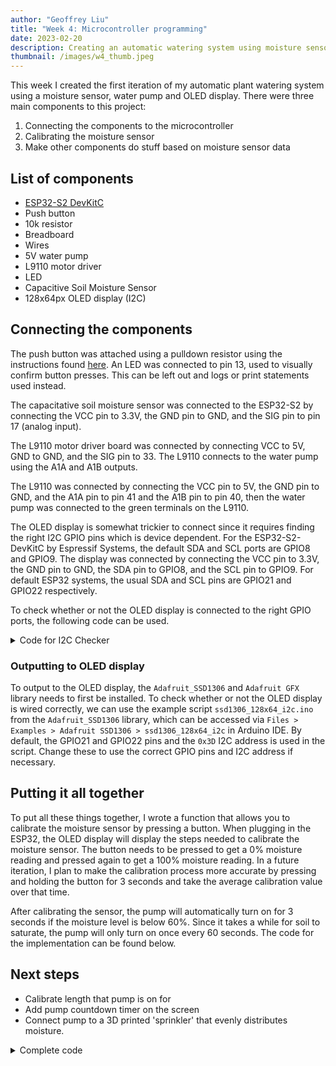 ```yaml
---
author: "Geoffrey Liu"
title: "Week 4: Microcontroller programming"
date: 2023-02-20
description: Creating an automatic watering system using moisture sensor and pump
thumbnail: /images/w4_thumb.jpeg
---
```


This week I created the first iteration of my automatic plant watering system using a moisture sensor, water pump and OLED display. There were three main components to this project:

1. Connecting the components to the microcontroller
2. Calibrating the moisture sensor
3. Make other components do stuff based on moisture sensor data

## List of components

* [ESP32-S2 DevKitC](https://www.espressif.com/en/products/devkits/esp32-devkitc/overview)
* Push button
* 10k resistor
* Breadboard
* Wires
* 5V water pump
* L9110 motor driver
* LED
* Capacitive Soil Moisture Sensor
* 128x64px OLED display (I2C)


## Connecting the components

The push button was attached using a pulldown resistor using the instructions found [here](https://nathanmelenbrink.github.io/lab/arduino/arduino.html). An LED was connected to pin 13, used to visually confirm button presses. This can be left out and logs or print statements used instead.

The capacitative soil moisture sensor was connected to the ESP32-S2 by connecting the VCC pin to 3.3V, the GND pin to GND, and the SIG pin to pin 17 (analog input).

The L9110 motor driver board was connected by connecting VCC to 5V, GND to GND, and the SIG pin to 33. The L9110 connects to the water pump using the A1A and A1B outputs.

The L9110 was connected by connecting the VCC pin to 5V, the GND pin to GND, and the A1A pin to pin 41 and the A1B pin to pin 40, then the water pump was connected to the green terminals on the L9110.

The OLED display is somewhat trickier to connect since it requires finding the right I2C GPIO pins which is device dependent. For the ESP32-S2-DevKitC by Espressif Systems, the default SDA and SCL ports are GPIO8 and GPIO9. The display was connected by connecting the VCC pin to 3.3V, the GND pin to GND, the SDA pin to GPIO8, and the SCL pin to GPIO9. For default ESP32 systems, the usual SDA and SCL pins are GPIO21 and GPIO22 respectively.

To check whether or not the OLED display is connected to the right GPIO ports, the following code can be used. 

<details>
    <summary> Code for I2C Checker </summary>
```cpp
/*********
  Rui Santos
  Complete project details at https://randomnerdtutorials.com  
*********/

#include <Wire.h>
 
void setup() {
  Wire.begin(8, 9);
  Serial.begin(115200);
  Serial.println("\nI2C Scanner");
}
 
void loop() {
  byte error, address;
  int nDevices;
  Serial.println("Scanning...");
  nDevices = 0;
  for(address = 1; address < 127; address++ ) {
    Wire.beginTransmission(address);
    error = Wire.endTransmission();
    if (error == 0) {
      Serial.print("I2C device found at address 0x");
      if (address<16) {
        Serial.print("0");
      }
      Serial.println(address,HEX);
      nDevices++;
    }
    else if (error==4) {
      Serial.print("Unknow error at address 0x");
      if (address<16) {
        Serial.print("0");
      }
      Serial.println(address,HEX);
    }    
  }
  if (nDevices == 0) {
    Serial.println("No I2C devices found\n");
  }
  else {
    Serial.println("done\n");
  }
  delay(5000);          
}
```

</details>

If using pins other than the default GPIO21 and GPIO22, the `Wire.begin(SDA, SCL)` function can be used, since we are using GPIO8 and GPIO9, `Wire.begin(8, 9)` is used in the `setup()` function. The code will output the I2C address of any devices connected to the I2C bus. For my device, the I2C address is `0x3C`, keep this address in mind for later.

## Calibrating sensor data and outputting to OLED display

### Calibrating the moisture sensor
The moisture sensor is relatively simple to read, after connecting the sensor, it can directly be read using the `analogRead()` function. However, the sensor outputs quite a large range, in my case from ~3000 to ~7500. This is not directly useful for determining the moisture level of the soil, so the sensor was calibrated to output a range between 0 to 100. To do this, a 0% moisture level was determined by reading the sensor in the air, and the 100% moisture level was determined by placing the sensor in the water. The difference between the two values was used to scale the sensor output _linearly_ to a range of 0 to 100. I have yet to test whether this is a valid assumption, and depending on the initial calibration, the current readings after scaling can exceed 100 and go below 0. However, during my testing this occurs infrequently.

I wrote a class `moistureSensor` to store the moisture sensor calibration data (useful for when multiple sensors are added). There is a `read()` method within the class that reads a scaled moisture value. There are also `calibrate_low()` and `calibrate_high()` methods that calibrate the sensor to the current moisture level.

<details>
  <summary> Code for calibrating moisture sensor </summary>
  
  ```cpp
    // Moisture sensor class
    struct moistureSensor {
    int pin;
    int low;
    int high;
    bool calibrated;
    // function to read scaled 0-100 value (fix scaling function)
    double read() {
    int rawVal = analogRead(pin);
    int scale = high - low;
    double out = -(rawVal - low);
    return -out/scale*100;
    }
    // function to calibrate 0% moisture
    // Currently broken I think!
    void calibrate_low() {
    low = analogRead(pin);
    }
    // function to calibrate 100% moisture
    void calibrate_high() {
    high = analogRead(pin);
    }
    };

    // Function to calibrate sensors
    bool sensorsCalibrated = false;
    float moistureLevel = 100.0;
    void calibrateSensors() {
        moistureSensor mS17 = {17, 7550, 3050};
        display.clearDisplay();
        display.setCursor(0, 2);
        writer("Press and hold button for 3 seconds with moisture sensor in the air");

        waitForPress();
        // mS17.calibrate_low();
        mS17.low = analogRead(mS17.pin)
        writer("0% humidity calibrated");
        delay(2000);

        display.clearDisplay();
        display.setCursor(0, 2);
        writer("Press and hold button for 3 seconds with moisture sensor in the water");
        waitForPress();
        // mS17.calibrate_high();
        mS17.high = analogRead(mS17.pin)
        writer("100% humidity calibrated");

        display.clearDisplay();
        display.setCursor(0, 2);
        writer("Calibration complete.");
        delay(1000);
        display.clearDisplay();
        delay(50);

    // return true;
    }
  ```
</details>

### Outputting to OLED display

To output to the OLED display, the `Adafruit_SSD1306` and `Adafruit GFX` library needs to first be installed. To check whether or not the OLED display is wired correctly, we can use the example script `ssd1306_128x64_i2c.ino` from the `Adafruit_SSD1306` library, which can be accessed via `Files > Examples > Adafruit SSD1306 > ssd1306_128x64_i2c` in Arduino IDE. By default, the GPIO21 and GPIO22 pins and the `0x3D` I2C address is used in the script. Change these to use the correct GPIO pins and I2C address if necessary.

## Putting it all together

To put all these things together, I wrote a function that allows you to calibrate the moisture sensor by pressing a button. When plugging in the ESP32, the OLED display will display the steps needed to calibrate the moisture sensor. The button needs to be pressed to get a 0% moisture reading and pressed again to get a 100% moisture reading. In a future iteration, I plan to make the calibration process more accurate by pressing and holding the button for 3 seconds and take the average calibration value over that time.

After calibrating the sensor, the pump will automatically turn on for 3 seconds if the moisture level is below 60%. Since it takes a while for soil to saturate, the pump will only turn on once every 60 seconds. The code for the implementation can be found below.

## Next steps

* Calibrate length that pump is on for
* Add pump countdown timer on the screen
* Connect pump to a 3D printed 'sprinkler' that evenly distributes moisture.

<details>
  <summary>Complete code</summary>

```cpp
/*
Code for automatic watering system.
Calibrates moisture sensor, reads moisture level from calibrated sensor, and turns on pump for 3 seconds if moisture level is below 60%. 
*/
// OLED display
#include <SPI.h>
#include <Wire.h>
#include <Adafruit_GFX.h>
#include <Adafruit_SSD1306.h>

// Pin numbers
const int buttonPin = 2;  // the number of the pushbutton pin
const int ledPin = 13;    // the number of the LED pin
const int moisturePin = 17;

const int A1A = 41;  // define pin 3 for A-1A 
const int A1B = 40;  // define pin 4 for A-1B 

// variables
int buttonState = 0;  // variable for reading the unsigned
unsigned long display_refresh = millis();
unsigned long pump_refresh = millis();
unsigned long pump_start = millis();


// Moisture sensor class
struct moistureSensor {
int pin;
int low;
int high;
bool calibrated;
// function to read scaled 0-100 value (fix scaling function)
double read() {
  int rawVal = analogRead(pin);
  int scale = high - low;
  double out = -(rawVal - low);
  return -out/scale*100;
}
// function to calibrate 0% moisture
// Currently broken I think!
void calibrate_low() {
  low = analogRead(pin);
}
// function to calibrate 100% moisture
void calibrate_high() {
  high = analogRead(pin);
}
};

// OLED Screen
#define SCREEN_WIDTH 128 // OLED display width, in pixels
#define SCREEN_HEIGHT 64 // OLED display height, in pixels
#define OLED_RESET     -1 // Reset pin # (or -1 if sharing Arduino reset pin)
#define SCREEN_ADDRESS 0x3C ///< See datasheet for Address; 0x3D for 128x64, 0x3C for 128x32
Adafruit_SSD1306 display(SCREEN_WIDTH, SCREEN_HEIGHT, &Wire, OLED_RESET);

// Global variables
moistureSensor mS17 = {17, 7550, 3050, false};

void writer (char *message, int lag=50, bool newline=true) { 
  char *msgptr = message;
  while (*msgptr) {
   display.write(*msgptr++);
   display.display();
   delay(lag);  
  }
  if (newline){
    display.println("");
  }
}

void waitForPress() {
  while (digitalRead(buttonPin) == LOW) {
  // Do nothing
  }
};

bool sensorsCalibrated = false;
float moistureLevel = 100.0;
void calibrateSensors() {
  moistureSensor mS17 = {17, 7550, 3050};
  display.clearDisplay();
  display.setCursor(0, 2);
  writer("Press and hold button for 3 seconds with moisture sensor in the air");

  waitForPress();
  // mS17.calibrate_low();
  mS17.low = analogRead(mS17.pin)
  writer("0% humidity calibrated");
  delay(2000);

  display.clearDisplay();
  display.setCursor(0, 2);
  writer("Press and hold button for 3 seconds with moisture sensor in the water");
  waitForPress();
  // mS17.calibrate_high();
  mS17.high = analogRead(mS17.pin)
  writer("100% humidity calibrated");

  display.clearDisplay();
  display.setCursor(0, 2);
  writer("Calibration complete.");
  delay(1000);
  display.clearDisplay();
  delay(50);

  // return true;
}

void setup() {
  // initialize the LED pin as an output:
  pinMode(ledPin, OUTPUT);
  pinMode(A1A, OUTPUT);     // specify these pins as outputs
  pinMode(A1B, OUTPUT);
  digitalWrite(A1A, LOW);   // start with the motors off 
  digitalWrite(A1B, LOW);
  // initialize the pushbutton pin as an input:
  pinMode(buttonPin, INPUT);
  ESP32PWM::allocateTimer(0);
 ESP32PWM::allocateTimer(1);
 ESP32PWM::allocateTimer(2);
 ESP32PWM::allocateTimer(3);
 myservo.setPeriodHertz(50);    // standard 50 hz servo
 myservo.attach(servoPin, 500, 2400); 
  
  Serial.begin(9600);
  Serial.print("Initializing Moisture Sensor on Pin 17");
  Serial.println(mS17.pin);

  if(!display.begin(SSD1306_SWITCHCAPVCC, 0x3C)) { // Address 0x3D for 128x64
    Serial.println(F("SSD1306 allocation failed"));
    for(;;);
  }
  display.clearDisplay();
  display.setTextSize(1);
  display.setTextColor(WHITE);
  display.setCursor(0, 10);
  writer("Initializing moisture sensors");
  writer("Press button to continue");
  waitForPress();

  calibrateSensors(); // TODO: Calibrate sensors for 3 seconds instead of 1 instant.
  display.clearDisplay();
  delay(500);
}

// Code to detect long button press.

// void buttonLongPress() {
//   uint32_t duration = 0;

//   if (digitalRead(buttonPin) == LOW) {
//     if (pressReadLimit == 0) {
//       pressTime = millis();
//       pressReadLimit = 1;
//     }
//     duration = millis() - pressTime;
//     if (duration >= 3000) {
//       Serial.println("Long press");
//     }
//     Serial.println(duration);
//   } else {
//     duration = 0;
//     pressReadLimit = 0;
//   }
// }
// unsigned long time;
// unsigned long display_refresh;

void loop() {
  // read the state of the pushbutton and sensor
  buttonState = digitalRead(buttonPin);
  moistureLevel = mS17.read();

  Serial.println(millis() - display_refresh);
  // if (millis() - display_refresh > 500){ // Moved display refresh to bottom of loop
    display_refresh = millis();
    display.clearDisplay();
    
    display.setCursor(12, 2);
    display.setTextSize(2);
    display.println("Moisture %");
    display.setTextSize(3);
    display.setCursor(20, 32);
    display.println(moistureLevel);
    display.display();
  // }


  if (moistureLevel < 60){
    if (millis() - pump_refresh > 60000){ // 60 seconds
      pump_start = millis();
      // start_pump      
      digitalWrite(A1A, HIGH);   
      digitalWrite(A1B, LOW);
      delay(3000);
      digitalWrite(A1A, LOW);   
      digitalWrite(A1B, LOW);   

      // stop pump
      pump_refresh = millis();
    }

    // if (millis() - pump_start > 3000){
    //   digitalWrite(A1A, LOW);   
    //   digitalWrite(A1B, LOW);      
    // }

  }
  if (moistureLevel > 60){
    pump_start = millis(); // reset pump start
    // Shut off pump
    digitalWrite(A1A, LOW);   
    digitalWrite(A1B, LOW);
  }

  // check if the pushbutton is pressed. If it is, the buttonState is HIGH:
  if (buttonState == HIGH) {
    digitalWrite(ledPin, HIGH);
  } else {
    digitalWrite(ledPin, LOW);
  }

  // TODO: add a recalibration system if button is continuously pressed for longer than 5 seconds.

  delay(100); // display refresh rate
}
```
</details>
